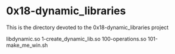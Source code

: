 # 0x18-dynamic_libraries
This is the directory devoted to the 0x18-dynamic_libraries project

libdynamic.so
1-create_dynamic_lib.so
100-operations.so
101-make_me_win.sh
